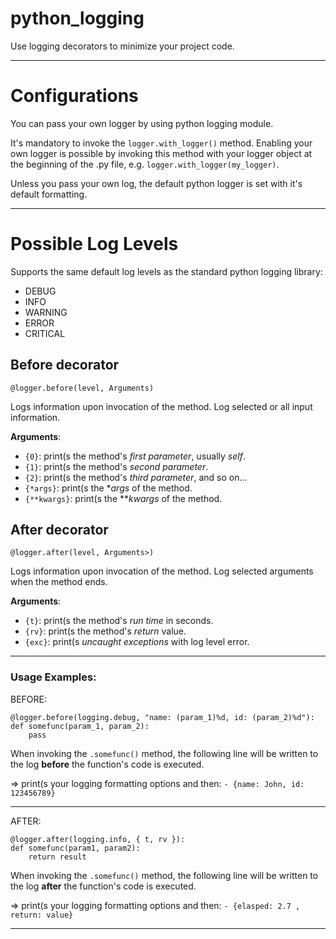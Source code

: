 python_logging
==============

Use logging decorators to minimize your project code.

---

# Configurations
You can pass your own logger by using python logging module.

It's mandatory to invoke the `logger.with_logger()` method.
Enabling your own logger is possible by invoking this method with your logger object at the beginning of the .py file, e.g. `logger.with_logger(my_logger)`.

Unless you pass your own log, the default python logger is set with it's default formatting.

---

# Possible Log Levels

Supports the same default log levels as the standard python logging library:

* DEBUG
* INFO
* WARNING
* ERROR
* CRITICAL

## Before decorator

`@logger.before(level, Arguments)`

Logs information upon invocation of the method.
Log selected or all input information.

**Arguments**:

* `{0}`: print(s the method's *first parameter*, usually *self*.
* `{1}`: print(s the method's *second parameter*.
* `{2}`: print(s the method's *third parameter*, and so on...
* `{*args}`: print(s the **args* of the method.
* `{**kwargs}`: print(s the ***kwargs* of the method.

## After decorator

`@logger.after(level, Arguments>)`

Logs information upon invocation of the method.
Log selected arguments when the method ends.

**Arguments**:

* `{t}`: print(s the method's *run time* in seconds.
* `{rv}`: print(s the method's *return* value.
* `{exc}`: print(s *uncaught exceptions* with log level error.

---

### Usage Examples:
BEFORE:
```
@logger.before(logging.debug, "name: (param_1)%d, id: (param_2)%d"):
def somefunc(param_1, param_2):
    pass
```

When invoking the `.somefunc()` method, the following line will be written to the log **before** the function's code is executed.

=> print(s your logging formatting options and then:
`- {name: John, id: 123456789}`

---

AFTER:
```
@logger.after(logging.info, { t, rv }):
def somefunc(param1, param2):
    return result
```

When invoking the `.somefunc()` method, the following line will be written to the log **after** the function's code is executed.

=> print(s your logging formatting options and then:
`- {elasped: 2.7 , return: value}`

---
